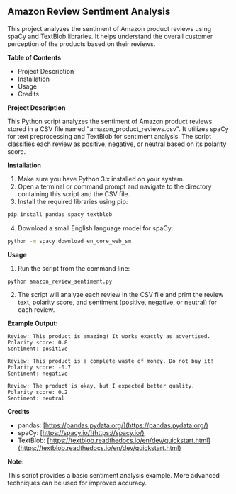 ## Amazon Review Sentiment Analysis

This project analyzes the sentiment of Amazon product reviews using spaCy and TextBlob libraries. It helps understand the overall customer perception of the products based on their reviews.

**Table of Contents**

* Project Description
* Installation
* Usage
* Credits

**Project Description**

This Python script analyzes the sentiment of Amazon product reviews stored in a CSV file named "amazon_product_reviews.csv". It utilizes spaCy for text preprocessing and TextBlob for sentiment analysis. The script classifies each review as positive, negative, or neutral based on its polarity score.

**Installation**

1. Make sure you have Python 3.x installed on your system.
2. Open a terminal or command prompt and navigate to the directory containing this script and the CSV file.
3. Install the required libraries using pip:

```bash
pip install pandas spacy textblob
```

4. Download a small English language model for spaCy:

```bash
python -m spacy download en_core_web_sm
```

**Usage**

1. Run the script from the command line:

```bash
python amazon_review_sentiment.py
```

2. The script will analyze each review in the CSV file and print the review text, polarity score, and sentiment (positive, negative, or neutral) for each review.

**Example Output:**

```
Review: This product is amazing! It works exactly as advertised. 
Polarity score: 0.8 
Sentiment: positive

Review: This product is a complete waste of money. Do not buy it! 
Polarity score: -0.7 
Sentiment: negative

Review: The product is okay, but I expected better quality. 
Polarity score: 0.2 
Sentiment: neutral
```

**Credits**

* pandas: [https://pandas.pydata.org/](https://pandas.pydata.org/)
* spaCy: [https://spacy.io/](https://spacy.io/)
* TextBlob: [https://textblob.readthedocs.io/en/dev/quickstart.html](https://textblob.readthedocs.io/en/dev/quickstart.html)

**Note:**

This script provides a basic sentiment analysis example. More advanced techniques can be used for improved accuracy.
